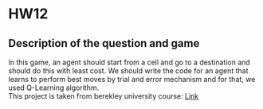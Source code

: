 # HW12

## Description of the question and game
In this game, an agent should start from a cell and go to a destination and should do this with least cost. We should write the code for
an agent that learns to perform best moves by trial and error mechanism and for that, we used Q-Learning algorithm.  
This project is taken from berekley university course: [Link](https://inst.eecs.berkeley.edu/~cs188/fa22/projects/proj3/)
